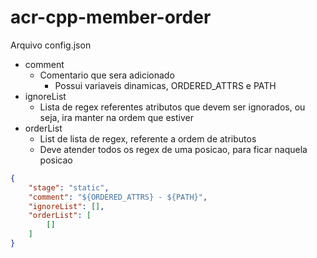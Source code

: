 # acr-cpp-member-order

Arquivo config.json

- comment
    - Comentario que sera adicionado
        - Possui variaveis dinamicas, ORDERED_ATTRS e PATH
- ignoreList
    - Lista de regex referentes atributos que devem ser ignorados, ou seja, ira manter na ordem que estiver
- orderList
    - List de lista de regex, referente a ordem de atributos
    - Deve atender todos os regex de uma posicao, para ficar naquela posicao

```json
{
    "stage": "static",
    "comment": "${ORDERED_ATTRS} - ${PATH}",
    "ignoreList": [],
    "orderList": [
        []
    ]
}
```
